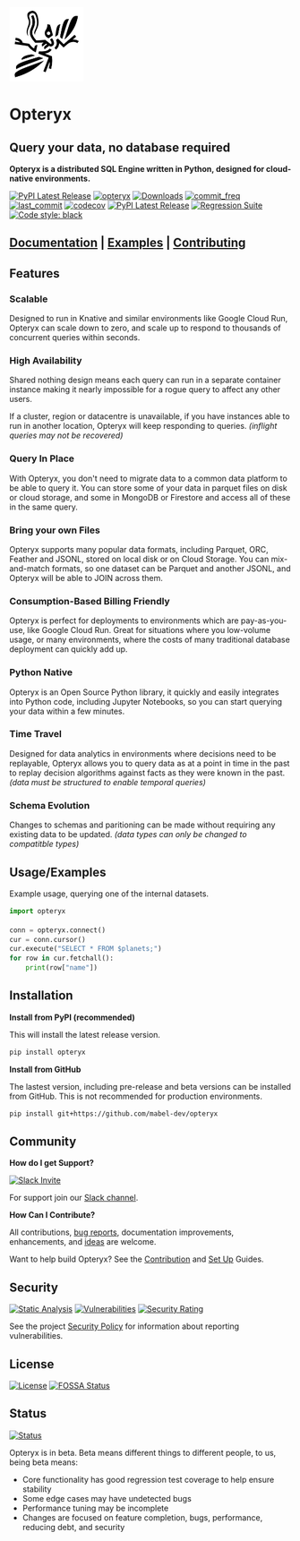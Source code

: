 <img align="centre" alt="archaeopteryx" height="132" src="archaeopteryx-fossil.svg" />

# Opteryx

## Query your data, no database required

**Opteryx is a distributed SQL Engine written in Python, designed for cloud-native environments.**

[![PyPI Latest Release](https://img.shields.io/pypi/v/opteryx.svg)](https://pypi.org/project/opteryx/)
[![opteryx](https://snyk.io/advisor/python/opteryx/badge.svg?style=flat-square)](https://snyk.io/advisor/python/opteryx)
[![Downloads](https://pepy.tech/badge/opteryx)](https://pepy.tech/project/opteryx)
[![commit_freq](https://img.shields.io/github/commit-activity/m/mabel-dev/opteryx)](https://github.com/mabel-dev/opteryx/commits)
[![last_commit](https://img.shields.io/github/last-commit/mabel-dev/opteryx)](https://github.com/mabel-dev/opteryx/commits)
[![codecov](https://codecov.io/gh/mabel-dev/opteryx/branch/main/graph/badge.svg?token=sIgKpzzd95)](https://codecov.io/gh/mabel-dev/opteryx)
[![PyPI Latest Release](https://img.shields.io/badge/Python-3.8%20%7C%203.9%20%7C%203.10-blue?logo=python)](https://pypi.org/project/opteryx/)
[![Regression Suite](https://github.com/mabel-dev/opteryx/actions/workflows/regression_suite.yaml/badge.svg)](https://github.com/mabel-dev/opteryx/actions/workflows/regression_suite.yaml)
[![Code style: black](https://img.shields.io/badge/code%20style-black-000000.svg)](https://github.com/psf/black)

## [Documentation](https://mabel-dev.github.io/opteryx/) | [Examples](notebooks) | [Contributing](https://mabel-dev.github.io/opteryx/Contributing%20Guide/CONTRIBUTING/)


## Features

### Scalable

Designed to run in Knative and similar environments like Google Cloud Run, Opteryx can scale down to zero, and scale up to respond to thousands of concurrent queries within seconds.

### High Availability

Shared nothing design means each query can run in a separate container instance making it nearly impossible for a rogue query to affect any other users.

If a cluster, region or datacentre is unavailable, if you have instances able to run in another location, Opteryx will keep responding to queries. _(inflight queries may not be recovered)_

### Query In Place

With Opteryx, you don't need to migrate data to a common data platform to be able to query it. You can store some of your data in parquet files on disk or cloud storage, and some in MongoDB or Firestore and access all of these in the same query.

### Bring your own Files

Opteryx supports many popular data formats, including Parquet, ORC, Feather and JSONL, stored on local disk or on Cloud Storage. You can mix-and-match formats, so one dataset can be Parquet and another JSONL, and Opteryx will be able to JOIN across them.

### Consumption-Based Billing Friendly

Opteryx is perfect for deployments to environments which are pay-as-you-use, like Google Cloud Run. Great for situations where you low-volume usage, or many environments, where the costs of many traditional database deployment can quickly add up.

### Python Native

Opteryx is an Open Source Python library, it quickly and easily integrates into Python code, including Jupyter Notebooks, so you can start querying your data within a few minutes.

### Time Travel

Designed for data analytics in environments where decisions need to be replayable, Opteryx allows you to query data as at a point in time in the past to replay decision algorithms against facts as they were known in the past. _(data must be structured to enable temporal queries)_

### Schema Evolution

Changes to schemas and paritioning can be made without requiring any existing data to be updated. _(data types can only be changed to compatitble types)_

## Usage/Examples

Example usage, querying one of the internal datasets.

~~~python
import opteryx

conn = opteryx.connect()
cur = conn.cursor()
cur.execute("SELECT * FROM $planets;")
for row in cur.fetchall():
    print(row["name"])
~~~

## Installation

**Install from PyPI (recommended)**

This will install the latest release version.

~~~bash
pip install opteryx
~~~

**Install from GitHub**

The lastest version, including pre-release and beta versions can be installed from GitHub. This is not recommended for production environments.

~~~bash
pip install git+https://github.com/mabel-dev/opteryx
~~~

## Community

**How do I get Support?**

[![Slack Invite](https://img.shields.io/badge/Slack%20Community-Join-violet?logo=slack)](https://join.slack.com/t/mabel-corp/shared_invite/zt-1845skqgm-SEQMgvrPyJO~DLhSsNJovQ)

For support join our [Slack channel](https://join.slack.com/t/mabel-corp/shared_invite/zt-1845skqgm-SEQMgvrPyJO~DLhSsNJovQ).

**How Can I Contribute?**

All contributions, [bug reports](https://github.com/mabel-dev/opteryx/issues/new/choose), documentation improvements, enhancements, and [ideas](https://github.com/mabel-dev/opteryx/discussions) are welcome.

Want to help build Opteryx? See the [Contribution](https://mabel-dev.github.io/opteryx/Contributing%20Guide/CONTRIBUTING/) and [Set Up](https://mabel-dev.github.io/opteryx/Contributing%20Guide/Set%20Up/Debian%20%28Ubuntu%29/) Guides.

## Security

[![Static Analysis](https://github.com/mabel-dev/opteryx/actions/workflows/static_analysis.yaml/badge.svg)](https://github.com/mabel-dev/opteryx/actions/workflows/static_analysis.yml)
[![Vulnerabilities](https://sonarcloud.io/api/project_badges/measure?project=mabel-dev_opteryx&metric=vulnerabilities)](https://sonarcloud.io/summary/new_code?id=mabel-dev_opteryx)
[![Security Rating](https://sonarcloud.io/api/project_badges/measure?project=mabel-dev_opteryx&metric=security_rating)](https://sonarcloud.io/summary/new_code?id=mabel-dev_opteryx)

See the project [Security Policy](SECURITY.md) for information about reporting vulnerabilities.

## License

[![License](https://img.shields.io/badge/license-Apache%202.0-blue.svg)](https://github.com/mabel-dev/opteryx/blob/master/LICENSE)
[![FOSSA Status](https://app.fossa.com/api/projects/git%2Bgithub.com%2Fmabel-dev%2Fopteryx.svg?type=shield)](https://app.fossa.com/projects/git%2Bgithub.com%2Fmabel-dev%2Fopteryx?ref=badge_shield)

## Status

[![Status](https://img.shields.io/badge/status-beta-orange)](https://github.com/mabel-dev/opteryx)

Opteryx is in beta. Beta means different things to different people, to us, being beta means:

- Core functionality has good regression test coverage to help ensure stability
- Some edge cases may have undetected bugs
- Performance tuning may be incomplete
- Changes are focused on feature completion, bugs, performance, reducing debt, and security
